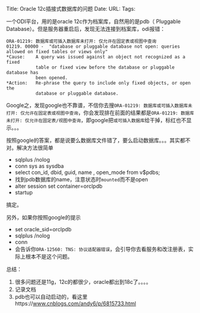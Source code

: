 Title: Oracle 12c插接式数据库的问题
Date:
URL: 
Tags: 

一个ODI平台，用的是oracle 12c作为档案库，自然用的是pdb（ Pluggable Database）。但是服务器重启后，发现无法连接到档案库，odi报错：
```
ORA-01219: 数据库或可插入数据库未打开: 仅允许在固定表或视图中查询
01219. 00000 -  "database or pluggable database not open: queries allowed on fixed tables or views only"
*Cause:    A query was issued against an object not recognized as a fixed
           table or fixed view before the database or pluggable database has
           been opened.
*Action:   Re-phrase the query to include only fixed objects, or open the
           database or pluggable database.
 ```

Google之，发现google也不靠谱，不信你去搜`ORA-01219: 数据库或可插入数据库未打开: 仅允许在固定表或视图中查询`，你会发现排在前面的结果都是`ORA-01219: 数据库未打开: 仅允许在固定表/视图中查询`，即google把`或可插入数据库`给干掉，标红也不显示。。。

按照google的答案，都是说要么数据库文件错了，要么启动数据库。。。其实都不对。解决方法很简单

- sqlplus /nolog
- conn sys as sysdba
- select con_id, dbid, guid, name , open_mode from v$pdbs;
- 找到pdb数据库的name，注意状态时`mounted`而不是open
- alter session set container=orclpdb
- startup

搞定。


另外，如果你按照google的提示
- set oracle_sid=orclpdb
- sqlplus /nolog
- conn
- 会告诉你`ORA-12560: TNS: 协议适配器错误`，会引导你去看服务和改注册表，实际上根本不是这个问题。

总结：
1. 很多问题还是11g，12c的都很少，oracle都出到18c了。。。。
2. 记录文档
3. pdb也可以自动启动的，看这里https://www.cnblogs.com/andy6/p/6815733.html
